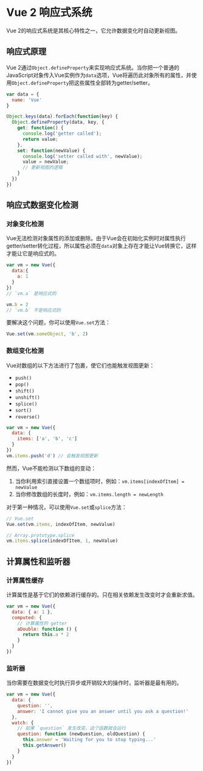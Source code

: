 # Vue 2 响应式系统

Vue 2的响应式系统是其核心特性之一，它允许数据变化时自动更新视图。

## 响应式原理

Vue 2通过`Object.defineProperty`来实现响应式系统。当你把一个普通的JavaScript对象传入Vue实例作为`data`选项，Vue将遍历此对象所有的属性，并使用`Object.defineProperty`把这些属性全部转为getter/setter。

```javascript
var data = {
  name: 'Vue'
}

Object.keys(data).forEach(function(key) {
  Object.defineProperty(data, key, {
    get: function() {
      console.log('getter called');
      return value;
    },
    set: function(newValue) {
      console.log('setter called with', newValue);
      value = newValue;
      // 更新视图的逻辑
    }
  })
})
```

## 响应式数据变化检测

### 对象变化检测

Vue无法检测对象属性的添加或删除。由于Vue会在初始化实例时对属性执行getter/setter转化过程，所以属性必须在`data`对象上存在才能让Vue转换它，这样才能让它是响应式的。

```javascript
var vm = new Vue({
  data:{
    a: 1
  }
})
// `vm.a` 是响应式的

vm.b = 2
// `vm.b` 不是响应式的
```

要解决这个问题，你可以使用`Vue.set`方法：

```javascript
Vue.set(vm.someObject, 'b', 2)
```

### 数组变化检测

Vue对数组的以下方法进行了包裹，使它们也能触发视图更新：
- `push()`
- `pop()`
- `shift()`
- `unshift()`
- `splice()`
- `sort()`
- `reverse()`

```javascript
var vm = new Vue({
  data: {
    items: ['a', 'b', 'c']
  }
})
vm.items.push('d') // 会触发视图更新
```

然而，Vue不能检测以下数组的变动：
1. 当你利用索引直接设置一个数组项时，例如：`vm.items[indexOfItem] = newValue`
2. 当你修改数组的长度时，例如：`vm.items.length = newLength`

对于第一种情况，可以使用`Vue.set`或`splice`方法：

```javascript
// Vue.set
Vue.set(vm.items, indexOfItem, newValue)

// Array.prototype.splice
vm.items.splice(indexOfItem, 1, newValue)
```

## 计算属性和监听器

### 计算属性缓存

计算属性是基于它们的依赖进行缓存的。只在相关依赖发生改变时才会重新求值。

```javascript
var vm = new Vue({
  data: { a: 1 },
  computed: {
    // 计算属性的 getter
    aDouble: function () {
      return this.a * 2
    }
  }
})
```

### 监听器

当你需要在数据变化时执行异步或开销较大的操作时，监听器是最有用的。

```javascript
var vm = new Vue({
  data: {
    question: '',
    answer: 'I cannot give you an answer until you ask a question!'
  },
  watch: {
    // 如果 `question` 发生改变，这个函数就会运行
    question: function (newQuestion, oldQuestion) {
      this.answer = 'Waiting for you to stop typing...'
      this.getAnswer()
    }
  }
})
```